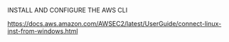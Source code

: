 INSTALL AND CONFIGURE THE AWS CLI 

https://docs.aws.amazon.com/AWSEC2/latest/UserGuide/connect-linux-inst-from-windows.html 

